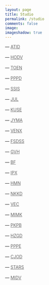 ```yaml
---
layout: page
title: Studio
permalink: /studio
comments: false
image: 
imageshadow: true
---
```

<style>
a { color: #666;display:inline-block; margin:0; }
a:after {
  display:block;
  content: '';
  border-bottom: solid 3px #019fb6;  
  transform: scaleX(0);  
  transition: transform 250ms ease-in-out;
}
a:hover:after { transform: scaleX(1); }
a.fromRight:after{ transform-origin:100% 50%; }
a.fromLeft:after{  transform-origin:  0% 50%; }
</style>

<p>&#8212; <a class="fromLeft" href='/tags#ATID' title='ATID'>ATID</a></p>
<p>&#8212; <a class="fromLeft" href='/tags#HODV' title='HODV'>HODV</a></p>
<p>&#8212; <a class="fromLeft" href='/tags#TOEN' title='TOEN'>TOEN</a></p>
<p>&#8212; <a class="fromLeft" href='/tags#PPPD' title='PPPD'>PPPD</a></p>
<p>&#8212; <a class="fromLeft" href='/tags#SSIS' title='SSIS'>SSIS</a></p>
<p>&#8212; <a class="fromLeft" href='/tags#JUL' title='JUL'>JUL</a></p>
<p>&#8212; <a class="fromLeft" href='/tags#KUSE' title='KUSE'>KUSE</a></p>
<p>&#8212; <a class="fromLeft" href='/tags#JYMA' title='JYMA'>JYMA</a></p>
<p>&#8212; <a class="fromLeft" href='/tags#VENX' title='VENX'>VENX</a></p>
<p>&#8212; <a class="fromLeft" href='/tags#FSDSS' title='FSDSS'>FSDSS</a></p>
<p>&#8212; <a class="fromLeft" href='/tags#GVH' title='GVH'>GVH</a></p>
<p>&#8212; <a class="fromLeft" href='/tags#BF' title='BF'>BF</a></p>
<p>&#8212; <a class="fromLeft" href='/tags#IPX' title='IPX'>IPX</a></p>
<p>&#8212; <a class="fromLeft" href='/tags#HMN' title='HMN'>HMN</a></p>
<p>&#8212; <a class="fromLeft" href='/tags#NKKD' title='NKKD'>NKKD</a></p>
<p>&#8212; <a class="fromLeft" href='/tags#VEC' title='VEC'>VEC</a></p>
<p>&#8212; <a class="fromLeft" href='/tags#MIMK' title='MIMK'>MIMK</a></p>
<p>&#8212; <a class="fromLeft" href='/tags#PKPB' title='PKPB'>PKPB</a></p>
<p>&#8212; <a class="fromLeft" href='/tags#HZGD' title='HZGD'>HZGD</a></p>
<p>&#8212; <a class="fromLeft" href='/tags#PPPE' title='PPPE'>PPPE</a></p>
<p>&#8212; <a class="fromLeft" href='/tags#CJOD' title='CJOD'>CJOD</a></p>
<p>&#8212; <a class="fromLeft" href='/tags#STARS' title='STARS'>STARS</a></p>
<p>&#8212; <a class="fromLeft" href='/tags#MIDV' title='MIDV'>MIDV</a></p>
